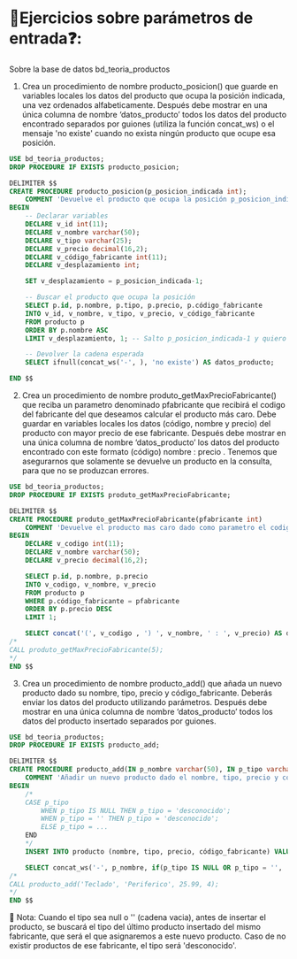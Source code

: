 # 📝Ejercicios sobre parámetros de entrada❓:
Sobre la base de datos bd_teoria_productos

1. Crea un procedimiento de nombre producto_posicion() que guarde en variables locales los datos del producto que ocupa la posición indicada, una vez ordenados alfabeticamente. Después debe mostrar en una única columna de nombre ‘datos_producto’ todos los datos del producto encontrado separados por guiones (utiliza la función concat_ws) o el mensaje 'no existe' cuando no exista ningún producto que ocupe esa posición.
```sql 
USE bd_teoria_productos;
DROP PROCEDURE IF EXISTS producto_posicion;

DELIMITER $$
CREATE PROCEDURE producto_posicion(p_posicion_indicada int);
	COMMENT 'Devuelve el producto que ocupa la posición p_posicion_indicada en una cadena separada por guiones'
BEGIN
    -- Declarar variables
    DECLARE v_id int(11);
    DECLARE v_nombre varchar(50);
    DECLARE v_tipo varchar(25);
    DECLARE v_precio decimal(16,2);
    DECLARE v_código_fabricante int(11);
    DECLARE v_desplazamiento int;

    SET v_desplazamiento = p_posicion_indicada-1;

    -- Buscar el producto que ocupa la posición
	SELECT p.id, p.nombre, p.tipo, p.precio, p.código_fabricante
    INTO v_id, v_nombre, v_tipo, v_precio, v_código_fabricante
    FROM producto p
    ORDER BY p.nombre ASC
    LIMIT v_desplazamiento, 1; -- Salto p_posicion_indicada-1 y quiero 1 posición, pero no admite ciertos caracteres, solo valores numéricos

    -- Devolver la cadena esperada
    SELECT ifnull(concat_ws('-', ), 'no existe') AS datos_producto;

END $$
```


2. Crea un procedimiento de nombre produto_getMaxPrecioFabricante() que reciba un parametro denominado pfabricante que recibirá el codigo del fabricante del que deseamos calcular el producto más caro. Debe guardar en variables locales los datos (código, nombre y precio) del producto con mayor precio de ese fabricante. Después debe mostrar en una única columna de nombre ‘datos_producto’ los datos del producto encontrado con este formato (código) nombre : precio . Tenemos que asegurarnos que solamente se devuelve un producto en la consulta, para que no se produzcan errores.

```sql 
USE bd_teoria_productos;
DROP PROCEDURE IF EXISTS produto_getMaxPrecioFabricante;

DELIMITER $$
CREATE PROCEDURE produto_getMaxPrecioFabricante(pfabricante int)
    COMMENT 'Devuelve el producto mas caro dado como parametro el codigo_fabricante'
BEGIN
    DECLARE v_codigo int(11);
    DECLARE v_nombre varchar(50);
    DECLARE v_precio decimal(16,2);

    SELECT p.id, p.nombre, p.precio
    INTO v_codigo, v_nombre, v_precio
    FROM producto p 
    WHERE p.código_fabricante = pfabricante
    ORDER BY p.precio DESC
    LIMIT 1;

    SELECT concat('(', v_codigo , ') ', v_nombre, ' : ', v_precio) AS datos_producto;
/*
CALL produto_getMaxPrecioFabricante(5);
*/
END $$
```


3. Crea un procedimiento de nombre producto_add() que añada un nuevo producto dado su nombre, tipo, precio y código_fabricante. Deberás enviar los datos del producto utilizando parámetros. Después debe mostrar en una única columna de nombre ‘datos_producto’ todos los datos del producto insertado separados por guiones.
   
```sql 
USE bd_teoria_productos;
DROP PROCEDURE IF EXISTS producto_add;

DELIMITER $$
CREATE PROCEDURE producto_add(IN p_nombre varchar(50), IN p_tipo varchar(25), IN p_precio decimal(16,2), IN p_código_fabricante int(11))
	COMMENT 'Añadir un nuevo producto dado el nombre, tipo, precio y código_fabricante'
BEGIN
    /*
    CASE p_tipo
        WHEN p_tipo IS NULL THEN p_tipo = 'desconocido';
        WHEN p_tipo = '' THEN p_tipo = 'desconocido';
        ELSE p_tipo = ...
    END
    */
    INSERT INTO producto (nombre, tipo, precio, código_fabricante) VALUES (p_nombre, p_tipo, p_precio, p_código_fabricante);

    SELECT concat_ws('-', p_nombre, if(p_tipo IS NULL OR p_tipo = '', 'desconocido', p_tipo), p_precio, p_código_fabricante) AS datos_producto;
/*
CALL producto_add('Teclado', 'Periferico', 25.99, 4);
*/
END $$
```

📝 Nota: Cuando el tipo sea null o '' (cadena vacia), antes de insertar el producto, se buscará el tipo del último producto insertado del mismo fabricante, que será el que asignaremos a este nuevo producto. Caso de no existir productos de ese fabricante, el tipo será 'desconocido'.
